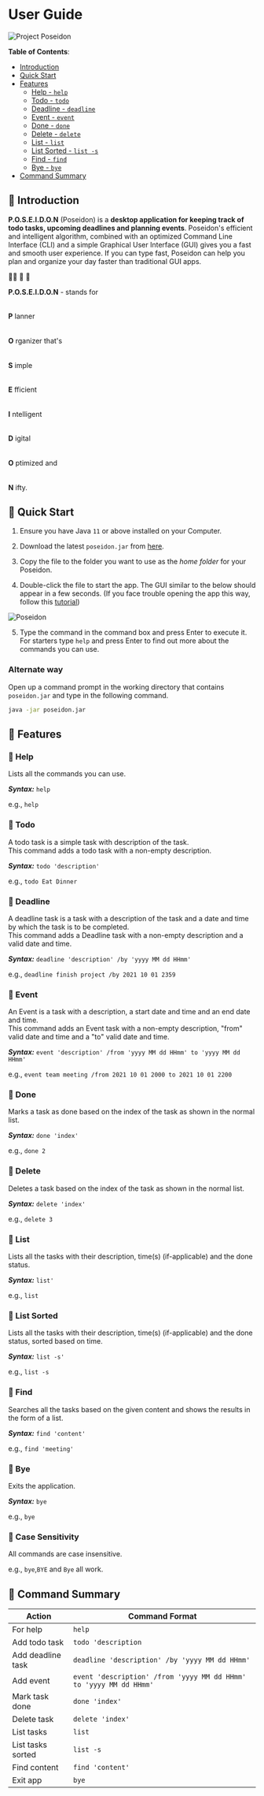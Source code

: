 # User Guide
![Project Poseidon](./../src/main/resources/images/Logo.png)

**Table of Contents**:
- [Introduction](#ocean-introduction)
- [Quick Start](#ocean-quick-start)
- [Features](#ocean-features)
  - [Help - `help`](#trident-help)
  - [Todo - `todo`](#trident-todo)
  - [Deadline - `deadline`](#trident-deadline)
  - [Event - `event`](#trident-event)
  - [Done - `done`](#trident-done)
  - [Delete - `delete`](#trident-delete)
  - [List - `list`](#trident-list)
  - [List Sorted - `list -s`](#trident-list-sorted)
  - [Find - `find`](#trident-find)
  - [Bye - `bye`](#trident-bye)
- [Command Summary](#ocean-command-summary)

## :ocean: Introduction
**P.O.S.E.I.D.O.N** (Poseidon) is a **desktop application for keeping track of todo tasks, upcoming deadlines and planning events**. Poseidon's efficient and intelligent algorithm, combined with an optimized Command Line Interface (CLI) and a simple Graphical User Interface (GUI) gives you a fast and smooth user experience. If you can type fast, Poseidon can help you plan and organize your day faster than traditional GUI apps.

:merman: :trident: :ocean:

**P.O.S.E.I.D.O.N** -  stands for
######  
**P** lanner
######  
**O** rganizer that's
######  
**S** imple
######  
**E** fficient
######  
**I** ntelligent
######  
**D** igital
######  
**O** ptimized and
######  
**N** ifty.

## :ocean: Quick Start
1. Ensure you have Java  `11` or above installed on your Computer.

2. Download the latest  `poseidon.jar` from  [here](https://github.com/YeluriKetan/ip/releases).

3. Copy the file to the folder you want to use as the  _home folder_ for your Poseidon.

4. Double-click the file to start the app. The GUI similar to the below should appear in a few seconds. (If you face trouble opening the app this way, follow this [tutorial](#alternate-way))

![Poseidon](./Ui.png)

5. Type the command in the command box and press Enter to execute it. For starters type `help` and press Enter to find out more about the commands you can use.

### Alternate way
Open up a command prompt in the working directory that contains `poseidon.jar` and type in the following command.
```sh  
java -jar poseidon.jar
```  
## :ocean: Features

### :trident: Help
Lists all the commands you can use.

***Syntax:*** `help`

e.g., `help`

### :trident: Todo
A todo task is a simple task with description of the task.  
This command adds a todo task with a non-empty description.

***Syntax:*** `todo 'description'`

e.g., `todo Eat Dinner`

### :trident: Deadline
A deadline task is a task with a description of the task and a date and time by which the task is to be completed.  
This command adds a Deadline task with a non-empty description and a valid date and time.

***Syntax:*** `deadline 'description' /by 'yyyy MM dd HHmm'`

e.g., `deadline finish project /by 2021 10 01 2359`

### :trident: Event
An Event is a task with a description, a start date and time and an end date and time.  
This command adds an Event task with a non-empty description, "from" valid date and time and a "to" valid date and time.

***Syntax:*** `event 'description' /from 'yyyy MM dd HHmm' to 'yyyy MM dd HHmm'`

e.g., `event team meeting /from 2021 10 01 2000 to 2021 10 01 2200`

### :trident: Done
Marks a task as done based on the index of the task as shown in the normal list.

***Syntax:*** `done 'index'`

e.g., `done 2`

### :trident: Delete
Deletes a task based on the index of the task as shown in the normal list.

***Syntax:*** `delete 'index'`

e.g., `delete 3`

### :trident: List
Lists all the tasks with their description, time(s) (if-applicable) and the done status.

***Syntax:*** `list'`

e.g., `list`

### :trident: List Sorted
Lists all the tasks with their description, time(s) (if-applicable) and the done status, sorted based on time.

***Syntax:*** `list -s'`

e.g., `list -s`

### :trident: Find
Searches all the tasks based on the given content and shows the results in the form of a list.

***Syntax:*** `find 'content'`

e.g., `find 'meeting'`

### :trident: Bye
Exits the application.

***Syntax:*** `bye`

e.g., `bye`

### :trident: Case Sensitivity
All commands are case insensitive.

e.g., `bye`,`BYE` and `Bye` all work.

## :ocean: Command Summary
Action | Command Format
--------|----------------  
For help | `help`
Add todo task | `todo 'description`
Add deadline task| `deadline 'description' /by 'yyyy MM dd HHmm'`
Add event | `event 'description' /from 'yyyy MM dd HHmm' to 'yyyy MM dd HHmm'`
Mark task done | `done 'index'`
Delete task | `delete 'index'`
List tasks | `list`
List tasks sorted | `list -s`
Find content | `find 'content'`
Exit app | `bye`